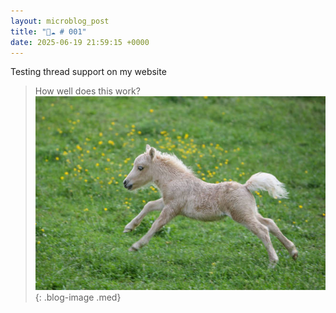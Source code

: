 ```yaml
---
layout: microblog_post
title: "🔵☁️ # 001"
date: 2025-06-19 21:59:15 +0000
---
```


Testing thread support on my website
> How well does this work?
![testing-thread-support-on-my-w](/assets/images/microblog/testing-thread-support-on-my-w-0.jpg){: .blog-image .med}

